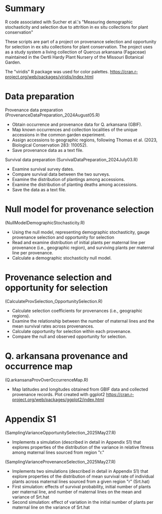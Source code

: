# Summary
R code associated with Sucher et al.'s "Measuring demographic stochasticity and selection due to attrition in ex situ collections for plant conservation"

These scripts are part of a project on provenance selection and opportunity for selection in ex situ collections for plant conservation. The project uses as a study system a living collection of Quercus arkansana (Fagaceae) maintained in the Oertli Hardy Plant Nursery of the Missouri Botanical Garden.

The "viridis" R package was used for color palettes. https://cran.r-project.org/web/packages/viridis/index.html

# Data preparation
Provenance data preparation
(ProvenanceDataPreparation_2024August05.R)

  * Obtain occurrence and provenance data for Q. arkansana (GBIF).
  * Map known occurrences and collection localities of the unique accessions in the common garden experiment.
  * Assign accessions to geographic regions, following Thomas et al. (2023, Biological Conservation 283: 110052).
  * Save provenance data as a text file.

Survival data preparation
(SurvivalDataPreparation_2024July03.R)

  * Examine survival survey dates.
  * Compare survival data between the two surveys.
  * Examine the distribution of plantings among accessions.
  * Examine the distribution of planting deaths among accessions.
  * Save the data as a text file.

# Null model for provenance selection
(NullModelDemographicStochasticity.R)

  * Using the null model, representing demographic stochasticity, gauge provenance selection and opportunity for selection
  * Read and examine distribution of initial plants per maternal line per provenance (i.e., geographic region), and surviving plants per maternal line per provenance.
  * Calculate a demographic stochasticity null model.

# Provenance selection and opportunity for selection
(CalculateProvSelection_OpportunitySelection.R)

  * Calculate selection coefficients for provenances (i.e., geographic regions).
  * Examine the relationship between the number of maternal lines and the mean survival rates across provenances.
  * Calculate opportunity for selection within each provenance.
  * Compare the null and observed opportunity for selection.

# Q. arkansana provenance and occurrence map
(Q.arkansanaProvOverOccurrenceMap.R)

  * Map latitudes and longitudes obtained from GBIF data and collected provenance records. Plot created with ggplot2 https://cran.r-project.org/web/packages/ggplot2/index.html

# Appendix S1
(SamplingVarianceOpportunitySelection_2025May27.R)

  * Implements a simulation (described in detail in Appendix S1) that explores properties of the distribution of the variance in relative fitness among maternal lines sourced from region "r."

(SamplingVarianceProvenanceSelection_2025May27.R)

  * Implements two simulations (described in detail in Appendix S1) that explore properties of the distribution of mean survival rate of individual plants across maternal lines sourced from a given region "r" (Srt.hat)
  * First simulation: effects of survival probability, initial number of plants per maternal line, and number of maternal lines on the mean and variance of Srt.hat
  * Second simulation: effect of variation in the initial number of plants per maternal line on the variance of Srt.hat
    

